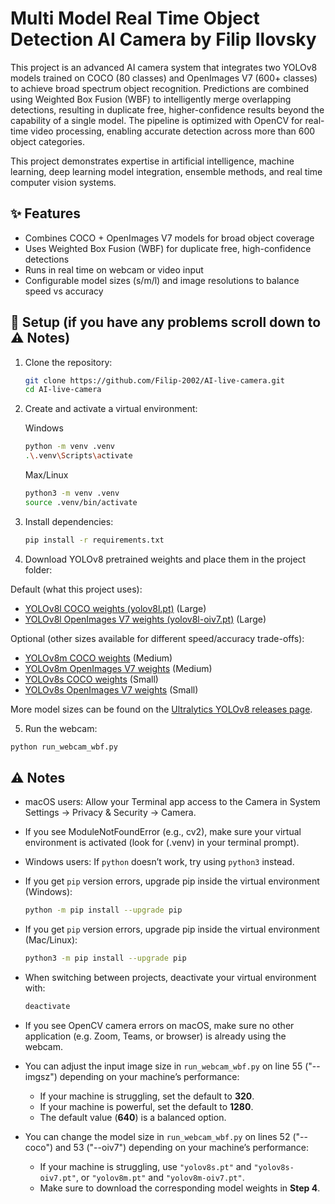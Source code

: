# Multi Model Real Time Object Detection AI Camera by Filip Ilovsky

This project is an advanced AI camera system that integrates two YOLOv8 models trained on COCO (80 classes) and OpenImages V7 (600+ classes) to achieve broad spectrum object recognition. Predictions are combined using Weighted Box Fusion (WBF) to intelligently merge overlapping detections, resulting in duplicate free, higher-confidence results beyond the capability of a single model. The pipeline is optimized with OpenCV for real-time video processing, enabling accurate detection across more than 600 object categories.

This project demonstrates expertise in artificial intelligence, machine learning, deep learning model integration, ensemble methods, and real time computer vision systems.

## ✨ Features
- Combines COCO + OpenImages V7 models for broad object coverage  
- Uses Weighted Box Fusion (WBF) for duplicate free, high-confidence detections  
- Runs in real time on webcam or video input  
- Configurable model sizes (s/m/l) and image resolutions to balance speed vs accuracy  

## 🚀 Setup (if you have any problems scroll down to ⚠️ Notes)

1. Clone the repository:
   ```bash
   git clone https://github.com/Filip-2002/AI-live-camera.git
   cd AI-live-camera


2. Create and activate a virtual environment:

   Windows

   ```bash
   python -m venv .venv
   .\.venv\Scripts\activate
   ```

   Max/Linux

   ```bash
   python3 -m venv .venv
   source .venv/bin/activate
   ```

3. Install dependencies:
   ```bash
   pip install -r requirements.txt


4. Download YOLOv8 pretrained weights and place them in the project folder:

Default (what this project uses):  
- [YOLOv8l COCO weights (yolov8l.pt)](https://github.com/ultralytics/assets/releases/download/v0.0.0/yolov8l.pt) (Large)
- [YOLOv8l OpenImages V7 weights (yolov8l-oiv7.pt)](https://github.com/ultralytics/assets/releases/download/v0.0.0/yolov8l-oiv7.pt) (Large)

Optional (other sizes available for different speed/accuracy trade-offs):  
- [YOLOv8m COCO weights](https://github.com/ultralytics/assets/releases/download/v0.0.0/yolov8m.pt) (Medium)
- [YOLOv8m OpenImages V7 weights](https://github.com/ultralytics/assets/releases/download/v0.0.0/yolov8m-oiv7.pt) (Medium)
- [YOLOv8s COCO weights](https://github.com/ultralytics/assets/releases/download/v0.0.0/yolov8s.pt) (Small)
- [YOLOv8s OpenImages V7 weights](https://github.com/ultralytics/assets/releases/download/v0.0.0/yolov8s-oiv7.pt) (Small)   

More model sizes can be found on the [Ultralytics YOLOv8 releases page](https://github.com/ultralytics/assets/releases).


5. Run the webcam:
  ```bash
  python run_webcam_wbf.py
  ```

## ⚠️ Notes

- macOS users: Allow your Terminal app access to the Camera in System Settings → Privacy & Security → Camera.

- If you see ModuleNotFoundError (e.g., cv2), make sure your virtual environment is activated (look for (.venv) in your terminal prompt).

- Windows users: If `python` doesn’t work, try using `python3` instead.  

- If you get `pip` version errors, upgrade pip inside the virtual environment (Windows):  
  ```bash
  python -m pip install --upgrade pip

- If you get `pip` version errors, upgrade pip inside the virtual environment (Mac/Linux):  
  ```bash
  python3 -m pip install --upgrade pip

- When switching between projects, deactivate your virtual environment with:
  ```bash
  deactivate

- If you see OpenCV camera errors on macOS, make sure no other application (e.g. Zoom, Teams, or browser) is already using the webcam.

- You can adjust the input image size in `run_webcam_wbf.py` on line 55 ("--imgsz") depending on your machine’s performance:  
  - If your machine is struggling, set the default to **320**.  
  - If your machine is powerful, set the default to **1280**.  
  - The default value (**640**) is a balanced option. 

- You can change the model size in `run_webcam_wbf.py` on lines 52 ("--coco") and 53 ("--oiv7") depending on your machine’s performance:  
  - If your machine is struggling, use `"yolov8s.pt"` and `"yolov8s-oiv7.pt"`, or `"yolov8m.pt"` and `"yolov8m-oiv7.pt"`.  
  - Make sure to download the corresponding model weights in **Step 4**. 
